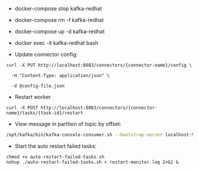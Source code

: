 - docker-compose stop kafka-redhat
- docker-compose rm -f kafka-redhat
- docker-compose up -d kafka-redhat
- docker exec -it kafka-redhat bash

- Update connector config:
```
curl -X PUT http://localhost:8083/connectors/{connector-name}/config \

  -H "Content-Type: application/json" \

  -d @config-file.json
```
- Restart worker
```
curl -X POST http://localhost:8083/connectors/{connector-name}/tasks/{task-id}/restart
```
- View message in parttion of topic by offset: 
```sh 
/opt/kafka/bin/kafka-console-consumer.sh --bootstrap-server localhost:9092 --topic topic-1 --partition 0 --offset 2 --max-messages 1
```

- Start the auto restart failed tasks:
```
chmod +x auto-restart-failed-tasks.sh  
nohup ./auto-restart-failed-tasks.sh > restart-monitor.log 2>&1 &
```